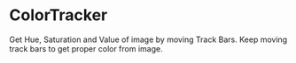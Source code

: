 # ColorTracker
Get Hue, Saturation and Value of image by moving Track Bars.
Keep moving track bars to get proper color from image.
